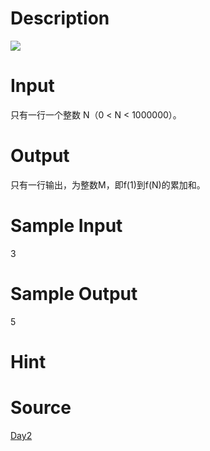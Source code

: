 
# Description

<div class="content"><img border="0" src="source/bzoj/1968/img/aHR0cHM6Ly9seWRzeS5jb20vSnVkZ2VPbmxpbmUvaW1hZ2VzLzE5NjguanBn.jpg"/> </div>

# Input

<div class="content">只有一行一个整数 N（0 &lt; N &lt; 1000000）。
</div>

# Output

<div class="content">只有一行输出，为整数M，即f(1)到f(N)的累加和。
</div>

# Sample Input

<div class="content"><span class="sampledata">    3<br/>
</span></div>

# Sample Output

<div class="content"><span class="sampledata">    5<br/>
</span></div>

# Hint

<div class="content"><p></p></div>

# Source

<div class="content"><p><a href="problemset.php?search=Day2">Day2</a></p></div>

